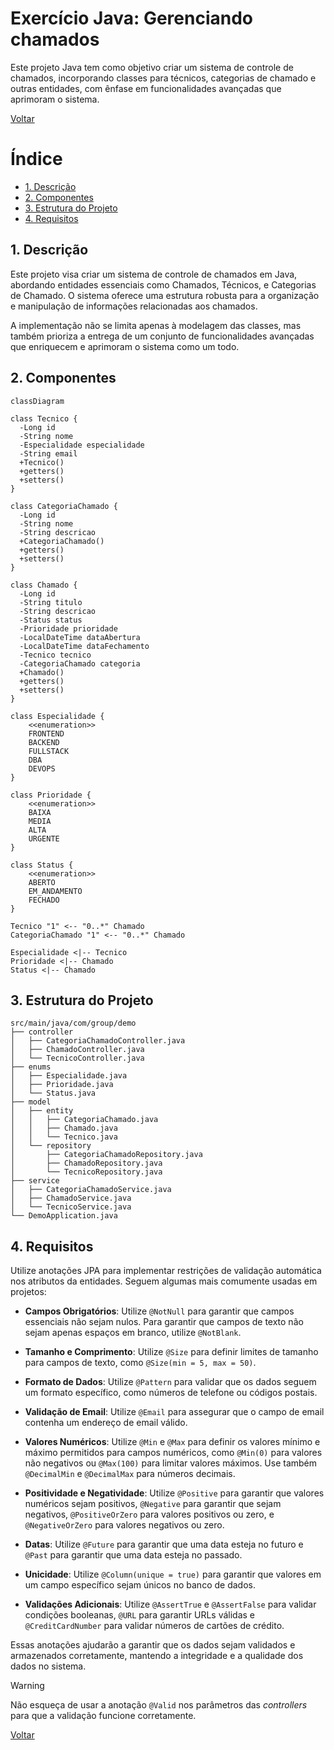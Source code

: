 # Exercício Java: Gerenciando chamados

Este projeto Java tem como objetivo criar um sistema de controle de chamados, incorporando classes para técnicos, categorias de chamado e outras entidades, com ênfase em funcionalidades avançadas que aprimoram o sistema.

[Voltar](../../../README.md)

# Índice

<!-- TOC -->

- [1. Descrição](#1-descri%C3%A7%C3%A3o)
- [2. Componentes](#2-componentes)
- [3. Estrutura do Projeto](#3-estrutura-do-projeto)
- [4. Requisitos](#4-requisitos)

<!-- /TOC -->

## 1. Descrição

Este projeto visa criar um sistema de controle de chamados em Java, abordando entidades essenciais como Chamados, Técnicos, e Categorias de Chamado. O sistema oferece uma estrutura robusta para a organização e manipulação de informações relacionadas aos chamados.

A implementação não se limita apenas à modelagem das classes, mas também prioriza a entrega de um conjunto de funcionalidades avançadas que enriquecem e aprimoram o sistema como um todo.

## 2. Componentes

```mermaid
classDiagram

class Tecnico {
  -Long id
  -String nome
  -Especialidade especialidade
  -String email
  +Tecnico()
  +getters()
  +setters()
}

class CategoriaChamado {
  -Long id
  -String nome
  -String descricao
  +CategoriaChamado()
  +getters()
  +setters()
}

class Chamado {
  -Long id
  -String titulo
  -String descricao
  -Status status
  -Prioridade prioridade
  -LocalDateTime dataAbertura
  -LocalDateTime dataFechamento
  -Tecnico tecnico
  -CategoriaChamado categoria
  +Chamado()
  +getters()
  +setters()
}

class Especialidade {
    <<enumeration>>
    FRONTEND
    BACKEND
    FULLSTACK
    DBA
    DEVOPS
}

class Prioridade {
    <<enumeration>>
    BAIXA
    MEDIA
    ALTA
    URGENTE
}

class Status {
    <<enumeration>>
    ABERTO
    EM_ANDAMENTO
    FECHADO
}

Tecnico "1" <-- "0..*" Chamado
CategoriaChamado "1" <-- "0..*" Chamado

Especialidade <|-- Tecnico
Prioridade <|-- Chamado
Status <|-- Chamado
```

## 3. Estrutura do Projeto

```
src/main/java/com/group/demo
├── controller
│   ├── CategoriaChamadoController.java
│   ├── ChamadoController.java
│   └── TecnicoController.java
├── enums
│   ├── Especialidade.java
│   ├── Prioridade.java
│   └── Status.java
├── model
│   ├── entity
│   │   ├── CategoriaChamado.java
│   │   ├── Chamado.java
│   │   └── Tecnico.java
│   └── repository
│       ├── CategoriaChamadoRepository.java
│       ├── ChamadoRepository.java
│       └── TecnicoRepository.java
├── service
│   ├── CategoriaChamadoService.java
│   ├── ChamadoService.java
│   └── TecnicoService.java
└── DemoApplication.java
```

## 4. Requisitos

Utilize anotações JPA para implementar restrições de validação automática nos atributos da entidades. Seguem algumas mais comumente usadas em projetos:

-   **Campos Obrigatórios**: Utilize `@NotNull` para garantir que campos essenciais não sejam nulos. Para garantir que campos de texto não sejam apenas espaços em branco, utilize `@NotBlank`.

-   **Tamanho e Comprimento**: Utilize `@Size` para definir limites de tamanho para campos de texto, como `@Size(min = 5, max = 50)`.

-   **Formato de Dados**: Utilize `@Pattern` para validar que os dados seguem um formato específico, como números de telefone ou códigos postais.

-   **Validação de Email**: Utilize `@Email` para assegurar que o campo de email contenha um endereço de email válido.

-   **Valores Numéricos**: Utilize `@Min` e `@Max` para definir os valores mínimo e máximo permitidos para campos numéricos, como `@Min(0)` para valores não negativos ou `@Max(100)` para limitar valores máximos. Use também `@DecimalMin` e `@DecimalMax` para números decimais.

-   **Positividade e Negatividade**: Utilize `@Positive` para garantir que valores numéricos sejam positivos, `@Negative` para garantir que sejam negativos, `@PositiveOrZero` para valores positivos ou zero, e `@NegativeOrZero` para valores negativos ou zero.

-   **Datas**: Utilize `@Future` para garantir que uma data esteja no futuro e `@Past` para garantir que uma data esteja no passado.

-   **Unicidade**: Utilize `@Column(unique = true)` para garantir que valores em um campo específico sejam únicos no banco de dados.

-   **Validações Adicionais**: Utilize `@AssertTrue` e `@AssertFalse` para validar condições booleanas, `@URL` para garantir URLs válidas e `@CreditCardNumber` para validar números de cartões de crédito.

Essas anotações ajudarão a garantir que os dados sejam validados e armazenados corretamente, mantendo a integridade e a qualidade dos dados no sistema.

> [!WARNING]
>
> Não esqueça de usar a anotação `@Valid` nos parâmetros das _controllers_ para que a validação funcione corretamente.

[Voltar](../../../README.md)
